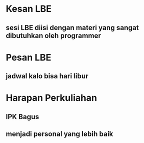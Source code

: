 # Kesan LBE
## sesi LBE diisi dengan materi yang sangat dibutuhkan oleh programmer

# Pesan LBE
## jadwal kalo bisa hari libur 

# Harapan Perkuliahan
## IPK Bagus
## menjadi personal yang lebih baik